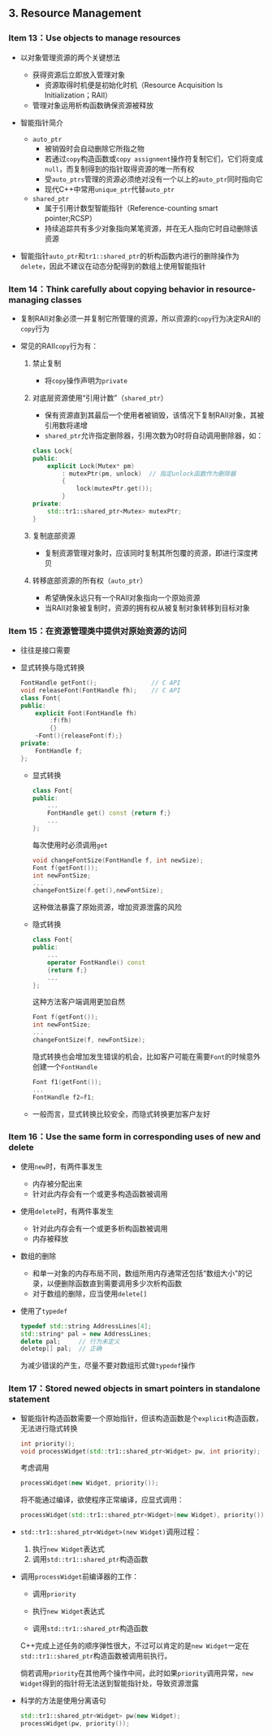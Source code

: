 ## 3. Resource Management

### Item 13：Use objects to manage resources

* 以对象管理资源的两个关键想法
	* 获得资源后立即放入管理对象
		* 资源取得时机便是初始化时机（Resource Acquisition Is Initialization；RAII）
	* 管理对象运用析构函数确保资源被释放
* 智能指针简介
	* `auto_ptr`
		* 被销毁时会自动删除它所指之物
		* 若通过`copy`构造函数或`copy assignment`操作符复制它们，它们将变成`null`，而复制得到的指针取得资源的唯一所有权
		* 受`auto_ptrs`管理的资源必须绝对没有一个以上的`auto_ptr`同时指向它
		* 现代C++中常用`unique_ptr`代替`auto_ptr`
	* `shared_ptr`
		* 属于引用计数型智能指针（Reference-counting smart pointer;RCSP）
		* 持续追踪共有多少对象指向某笔资源，并在无人指向它时自动删除该资源

* 智能指针`auto_ptr`和`tr1::shared_ptr`的析构函数内进行的删除操作为`delete`，因此不建议在动态分配得到的数组上使用智能指针

### Item 14：Think carefully about copying behavior in resource-managing classes

* 复制RAII对象必须一并复制它所管理的资源，所以资源的`copy`行为决定RAII的`copy`行为

* 常见的RAII`copy`行为有：

	1. 禁止复制

		* 将`copy`操作声明为`private`

	2. 对底层资源使用“引用计数”（`shared_ptr`）

		* 保有资源直到其最后一个使用者被销毁，该情况下复制RAII对象，其被引用数将递增
		* `shared_ptr`允许指定删除器，引用次数为0时将自动调用删除器，如：

		```c++
		class Lock{
		public:
		    explicit Lock(Mutex* pm)
		        : mutexPtr(pm, unlock)	// 指定unlock函数作为删除器
		        {
		            lock(mutexPtr.get());
		        }
		private:
		    std::tr1::shared_ptr<Mutex> mutexPtr;
		}
		```

	3. 复制底部资源

		* 复制资源管理对象时，应该同时复制其所包覆的资源，即进行深度拷贝

	4. 转移底部资源的所有权（`auto_ptr`）

		* 希望确保永远只有一个RAII对象指向一个原始资源
		* 当RAII对象被复制时，资源的拥有权从被复制对象转移到目标对象

### Item 15：在资源管理类中提供对原始资源的访问

* 往往是接口需要

* 显式转换与隐式转换

	```c++
	FontHandle getFont();				// C API
	void releaseFont(FontHandle fh);	// C API
	class Font{
	public:
	    explicit Font(FontHandle fh)
	        :f(fh)
	        {}
	    ~Font(){releaseFont(f);}
	private:
	    FontHandle f;
	};
	```

	* 显式转换

		```c++
		class Font{
		public:
		    ...
		    FontHandle get() const {return f;}
		    ...
		};
		```

		每次使用时必须调用`get`

		```c++
		void changeFontSize(FontHandle f, int newSize);
		Font f(getFont());
		int newFontSize;
		...
		changeFontSize(f.get(),newFontSize);
		```

		这种做法暴露了原始资源，增加资源泄露的风险

	* 隐式转换

		```c++
		class Font{
		public:
		    ...
		    operator FontHandle() const
		    {return f;}
		    ...
		};
		```

		这种方法客户端调用更加自然

		```c++
		Font f(getFont());
		int newFontSize;
		...
		changeFontSize(f, newFontSize);
		```

		隐式转换也会增加发生错误的机会，比如客户可能在需要`Font`的时候意外创建一个`FontHandle`

		```c++
		Font f1(getFont());
		...
		FontHandle f2=f1;
		```

	* 一般而言，显式转换比较安全，而隐式转换更加客户友好

### Item 16：Use the same form in corresponding uses of new and delete

* 使用`new`时，有两件事发生

	* 内存被分配出来
	* 针对此内存会有一个或更多构造函数被调用

* 使用`delete`时，有两件事发生

	* 针对此内存会有一个或更多析构函数被调用
	* 内存被释放

* 数组的删除

	* 和单一对象的内存布局不同，数组所用内存通常还包括“数组大小”的记录，以便删除函数直到需要调用多少次析构函数
	* 对于数组的删除，应当使用`delete[]`

* 使用了`typedef`

	```c++
	typedef std::string AddressLines[4];
	std::string* pal = new AddressLines;
	delete pal;		// 行为未定义
	deletep[] pal;	// 正确
	```

	为减少错误的产生，尽量不要对数组形式做`typedef`操作

### Item 17：Stored newed objects in smart pointers in standalone statement

* 智能指针构造函数需要一个原始指针，但该构造函数是个`explicit`构造函数，无法进行隐式转换

	```c++
	int priority();
	void processWidget(std::tr1::shared_ptr<Widget> pw, int priority);
	```

	考虑调用

	```c++
	processWidget(new Widget, priority());
	```

	将不能通过编译，欲使程序正常编译，应显式调用：

	```c++
	processWidget(std::tr1::shared_ptr<Widget>(new Widget), priority());
	```

* `std::tr1::shared_ptr<Widget>(new Widget)`调用过程：

	1. 执行`new Widget`表达式
	2. 调用`std::tr1::shared_ptr`构造函数

* 调用`processWidget`前编译器的工作：

	* 调用`priority`

	* 执行`new Widget`表达式

	* 调用`std::tr1::shared_ptr`构造函数

	C++完成上述任务的顺序弹性很大，不过可以肯定的是`new Widget`一定在`std::tr1::shared_ptr`构造函数被调用前执行。

	倘若调用`priority`在其他两个操作中间，此时如果`priority`调用异常，`new Widget`得到的指针将无法送到智能指针处，导致资源泄露

* 科学的方法是使用分离语句

	```c++
	std::tr1::shared_ptr<Widget> pw(new Widget);
	processWidget(pw, priority());
	```

	

